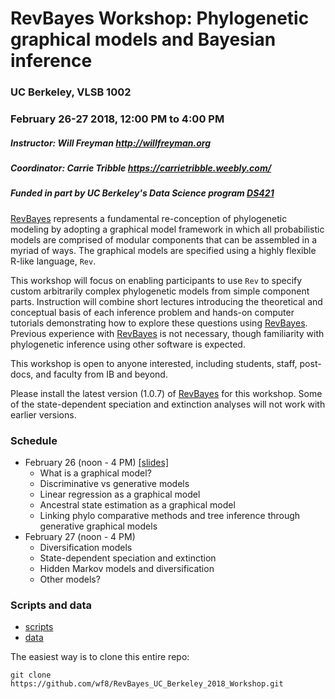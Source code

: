 
# RevBayes Workshop: Phylogenetic graphical models and Bayesian inference
### UC Berkeley, VLSB 1002
### February 26-27 2018, 12:00 PM to 4:00 PM
##### Instructor: Will Freyman <http://willfreyman.org>
##### Coordinator: Carrie Tribble <https://carrietribble.weebly.com/>
##### Funded in part by UC Berkeley's Data Science program [DS421](http://ds421.berkeley.edu/)

[RevBayes](http://revbayes.com) represents a fundamental re-conception of phylogenetic modeling by adopting a graphical model framework in
which all probabilistic models are comprised of modular components that can be assembled in a myriad of ways. 
The graphical models are specified using a highly flexible R-like language, `Rev`. 

This workshop will focus on enabling participants to use `Rev` to specify custom arbitrarily complex phylogenetic models from simple component parts. 
Instruction will combine short lectures introducing the theoretical and conceptual basis of each inference problem and hands-on computer tutorials 
demonstrating how to explore these questions using [RevBayes](http://revbayes.com). 
Previous experience with [RevBayes](http://revbayes.com) is not necessary, though familiarity with phylogenetic inference using other software is expected.

This workshop is open to anyone interested, including students, staff, post-docs, and faculty from IB and beyond. 

Please install the latest version (1.0.7) of [RevBayes](http://revbayes.com) for this workshop. Some of the state-dependent speciation and extinction analyses will not work with earlier versions.

### Schedule

* February 26 (noon - 4 PM) [[slides]](https://raw.githubusercontent.com/wf8/RevBayes_UC_Berkeley_2018_Workshop/master/slides/Freyman_RevBayes_Graphical_Models.pdf)
    - What is a graphical model?
    - Discriminative vs generative models
    - Linear regression as a graphical model
    - Ancestral state estimation as a graphical model
    - Linking phylo comparative methods and tree inference through generative graphical models
* February 27 (noon - 4 PM)
    - Diversification models
    - State-dependent speciation and extinction
    - Hidden Markov models and diversification
    - Other models?

### Scripts and data
* [scripts](https://github.com/wf8/RevBayes_UC_Berkeley_2018_Workshop/tree/master/src)
* [data](https://github.com/wf8/RevBayes_UC_Berkeley_2018_Workshop/tree/master/data)

The easiest way is to clone this entire repo:
```
git clone https://github.com/wf8/RevBayes_UC_Berkeley_2018_Workshop.git
```

